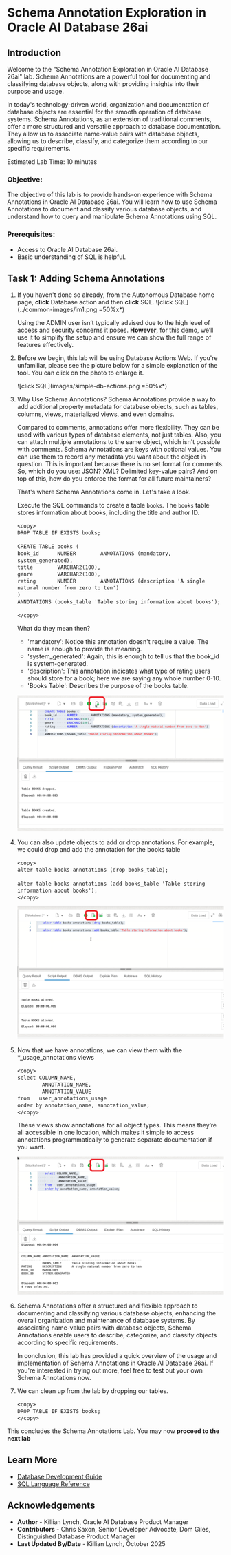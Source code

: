 # Schema Annotation Exploration in Oracle AI Database 26ai

## Introduction

Welcome to the "Schema Annotation Exploration in Oracle AI Database 26ai" lab. Schema Annotations are a powerful tool for documenting and classifying database objects, along with providing insights into their purpose and usage.

In today's technology-driven world, organization and documentation of database objects are essential for the smooth operation of database systems. Schema Annotations, as an extension of traditional comments, offer a more structured and versatile approach to database documentation. They allow us to associate name-value pairs with database objects, allowing us to describe, classify, and categorize them according to our specific requirements.

Estimated Lab Time: 10 minutes

### Objective:
The objective of this lab is to provide hands-on experience with Schema Annotations in Oracle AI Database 26ai. You will learn how to use Schema Annotations to document and classify various database objects, and understand how to query and manipulate Schema Annotations using SQL.

### Prerequisites:
- Access to Oracle AI Database 26ai.
- Basic understanding of SQL is helpful.

## Task 1: Adding Schema Annotations 

1. If you haven't done so already, from the Autonomous Database home page, **click** Database action and then **click** SQL.
    ![click SQL](../common-images/im1.png =50%x*)

    Using the ADMIN user isn’t typically advised due to the high level of access and security concerns it poses. **However**, for this demo, we’ll use it to simplify the setup and ensure we can show the full range of features effectively. 

2. Before we begin, this lab will be using Database Actions Web. If you're unfamiliar, please see the picture below for a simple explanation of the tool. You can click on the photo to enlarge it.

    ![click SQL](images/simple-db-actions.png =50%x*)

2. Why Use Schema Annotations? Schema Annotations provide a way to add additional property metadata for database objects, such as tables, columns, views, materialized views, and even domains. 

    Compared to comments, annotations offer more flexibility. They can be used with various types of database elements, not just tables. Also, you can attach multiple annotations to the same object, which isn't possible with comments. Schema Annotations are keys with optional values. You can use them to record any metadata you want about the object in question. This is important because there is no set format for comments. So, which do you use: JSON? XML? Delimited key-value pairs? And on top of this, how do you enforce the format for all future maintainers?

    That's where Schema Annotations come in. Let's take a look.

    Execute the SQL commands to create a table `books`. The `books` table stores information about books, including the title and author ID.
    
    ```
    <copy>
    DROP TABLE IF EXISTS books;
    
    CREATE TABLE books (
    book_id      NUMBER        ANNOTATIONS (mandatory, system_generated),
    title        VARCHAR2(100), 
    genre        VARCHAR2(100),
    rating       NUMBER        ANNOTATIONS (description 'A single natural number from zero to ten')
    )
    ANNOTATIONS (books_table 'Table storing information about books');

    </copy>
    ```

    What do they mean then?

    * 'mandatory': Notice this annotation doesn't require a value. The name is enough to provide the meaning.
    * 'system\_generated': Again, this is enough to tell us that the book\_id is system-generated.
    * 'description': This annotation indicates what type of rating users should store for a book; here we are saying any whole number 0-10.
    * 'Books Table': Describes the purpose of the books table.

    ![create the table](images/annotations-1.png " ")

3. You can also update objects to add or drop annotations. For example, we could drop and add the annotation for the books table
    ```
    <copy>
    alter table books annotations (drop books_table);

    alter table books annotations (add books_table 'Table storing information about books');
    </copy>
    ```
    ![alter the books table annotations](images/annotations-2.png " ")

4. Now that we have annotations, we can view them with the *\_usage\_annotations views

    ```
    <copy>
    select COLUMN_NAME,
            ANNOTATION_NAME,
            ANNOTATION_VALUE
    from   user_annotations_usage
    order by annotation_name, annotation_value;
    </copy>
    ```
    These views show annotations for all object types. This means they’re all accessible in one location, which makes it simple to access annotations programmatically to generate separate documentation if you want.

    ![look at the annotations in the usage view](images/annotations-3.png " ")


4. Schema Annotations offer a structured and flexible approach to documenting and classifying various database objects, enhancing the overall organization and maintenance of database systems. By associating name-value pairs with database objects, Schema Annotations enable users to describe, categorize, and classify objects according to specific requirements. 

    In conclusion, this lab has provided a quick overview of the usage and implementation of Schema Annotations in Oracle AI Database 26ai. If you're interested in trying out more, feel free to test out your own Schema Annotations now. 

5. We can clean up from the lab by dropping our tables.

    ```
    <copy>
    DROP TABLE IF EXISTS books;
    </copy>
    ```

This concludes the Schema Annotations Lab.
You may now **proceed to the next lab** 


## Learn More

* [Database Development Guide](https://docs.oracle.com/en/database/oracle/oracle-database/23/adfns/registering-application-data-usage-database.html#GUID-2DAF069E-0938-40AF-B05B-75AFE71D666C)
* [SQL Language Reference](https://docs.oracle.com/en/database/oracle/oracle-database/23/sqlrf/CREATE-TABLE.html#GUID-F9CE0CC3-13AE-4744-A43C-EAC7A71AAAB6)


## Acknowledgements
* **Author** - Killian Lynch, Oracle AI Database Product Manager
* **Contributors** - Chris Saxon, Senior Developer Advocate, Dom Giles, Distinguished Database Product Manager
* **Last Updated By/Date** - Killian Lynch, October 2025
